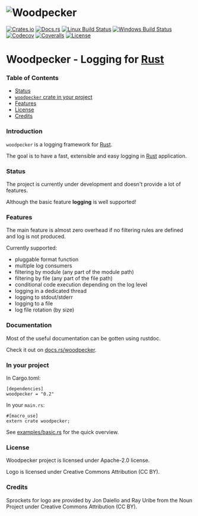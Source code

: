 # ![Woodpecker](https://cdn.rawgit.com/niamster/woodpecker/master/logo/woodpecker.png)

[![Crates.io](https://img.shields.io/crates/v/woodpecker.svg)](https://crates.io/crates/woodpecker)
[![Docs.rs](https://docs.rs/woodpecker/badge.svg)](https://docs.rs/woodpecker)
[![Linux Build Status](https://travis-ci.org/niamster/woodpecker.svg?branch=master)](https://travis-ci.org/niamster/woodpecker)
[![Windows Build Status](https://ci.appveyor.com/api/projects/status/ljd6pkh8fsx7oh7a/branch/master?svg=true)](https://ci.appveyor.com/project/niamster/woodpecker)
[![Codecov](https://codecov.io/gh/niamster/woodpecker/branch/master/graph/badge.svg)](https://codecov.io/gh/niamster/woodpecker)
[![Coveralls](https://coveralls.io/repos/github/niamster/woodpecker/badge.svg?branch=master)](https://coveralls.io/github/niamster/woodpecker?branch=master)
[![License](https://img.shields.io/crates/l/woodpecker.svg)](https://opensource.org/licenses/Apache-2.0)

# Woodpecker - Logging for [Rust][rust]

### Table of Contents

* [Status](#status)
* [`woodpecker` crate in your project](#in-your-project)
* [Features](#features)
* [License](#license)
* [Credits](#credits)

### Introduction

`woodpecker` is a logging framework for [Rust][rust].

The goal is to have a fast, extensible and easy logging in [Rust][rust] application.

[rust]: http://rust-lang.org

### Status

The project is currently under development and doesn't provide a lot of features.

Although the basic feature **logging** is well supported!

### Features
The main feature is almost zero overhead if no filtering rules are defined and log is not produced.

Currently supported:
* pluggable format function
* multiple log consumers
* filtering by module (any part of the module path)
* filtering by file (any part of the file path)
* conditional code execution depending on the log level
* logging in a dedicated thread
* logging to stdout/stderr
* logging to a file
* log file rotation (by size)

### Documentation

Most of the useful documentation can be gotten using rustdoc.

Check it out on [docs.rs/woodpecker](https://docs.rs/woodpecker).

### In your project

In Cargo.toml:

```
[dependencies]
woodpecker = "0.2"
```

In your `main.rs`:

```
#[macro_use]
extern crate woodpecker;
```

See [examples/basic.rs](https://github.com/niamster/woodpecker/blob/master/examples/basic.rs) for the quick overview.

### License
Woodpecker project is licensed under Apache-2.0 license.

Logo is licensed under Creative Commons Attribution (CC BY).

### Credits
Sprockets for logo are provided by Jon Daiello and Ray Uribe from the Noun Project under Creative Commons Attribution (CC BY).
